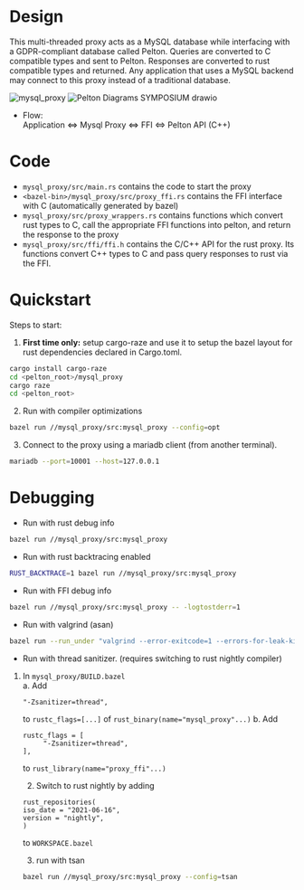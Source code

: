
# Design
This multi-threaded proxy acts as a MySQL database while interfacing with a GDPR-compliant database called Pelton. Queries are converted to C compatible types and sent to Pelton. Responses are converted to rust compatible types and returned. Any application that uses a MySQL backend may connect to this proxy instead of a traditional database.

![mysql_proxy](https://user-images.githubusercontent.com/47846691/142962769-038774df-5d8b-4b2f-b345-700e87d24eb9.png)
![Pelton Diagrams SYMPOSIUM drawio](https://user-images.githubusercontent.com/47846691/142964194-1c480262-49ef-4bba-828e-8a5865416441.png)


- Flow:  
Application <=> Mysql Proxy <=> FFI <=> Pelton API (C++)

# Code
- `mysql_proxy/src/main.rs` contains the code to start the proxy
- `<bazel-bin>/mysql_proxy/src/proxy_ffi.rs` contains the FFI interface with C (automatically generated by bazel)
- `mysql_proxy/src/proxy_wrappers.rs` contains functions which convert rust types to C, call the appropriate FFI functions into pelton, and return the response to the proxy
- `mysql_proxy/src/ffi/ffi.h` contains the C/C++ API for the rust proxy. Its functions convert C++ types to C and pass query responses to rust via the FFI.  

# Quickstart

Steps to start:
1. __First time only:__ setup cargo-raze and use it to setup the bazel layout for
rust dependencies declared in Cargo.toml.
```bash
cargo install cargo-raze
cd <pelton_root>/mysql_proxy
cargo raze
cd <pelton_root>
```

2. Run with compiler optimizations
```bash
bazel run //mysql_proxy/src:mysql_proxy --config=opt
```

3. Connect to the proxy using a mariadb client (from another terminal).
```bash
mariadb --port=10001 --host=127.0.0.1
```

# Debugging
- Run with rust debug info
```bash
bazel run //mysql_proxy/src:mysql_proxy
```

- Run with rust backtracing enabled
```bash
RUST_BACKTRACE=1 bazel run //mysql_proxy/src:mysql_proxy
```

- Run with FFI debug info
```bash
bazel run //mysql_proxy/src:mysql_proxy -- -logtostderr=1
```

- Run with valgrind (asan)
```bash
bazel run --run_under "valgrind --error-exitcode=1 --errors-for-leak-kinds=definite --leak-check=full --show-leak-kinds=definite" //mysql_proxy/src:mysql_proxy
```

- Run with thread sanitizer. (requires switching to rust nightly compiler)
1. In `mysql_proxy/BUILD.bazel`  
    a. Add 
    ```bazel
    "-Zsanitizer=thread",
    ```  
    to `rustc_flags=[...]` of `rust_binary(name="mysql_proxy"...)`
    b. Add 
    ```bazel
    rustc_flags = [
         "-Zsanitizer=thread",
    ],
    ```
    to `rust_library(name="proxy_ffi"...)`  

    2. Switch to rust nightly by adding 
    ```bazel
    rust_repositories(
    iso_date = "2021-06-16",
    version = "nightly",
    )
    ```
    to `WORKSPACE.bazel`

    3. run with tsan
    ```bash
    bazel run //mysql_proxy/src:mysql_proxy --config=tsan
    ```
